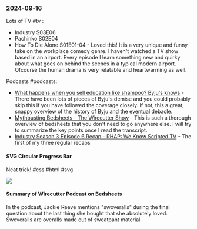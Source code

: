 ### 2024-09-16
Lots of TV #tv :
* Industry S03E06
* Pachinko S02E04
* How To Die Alone S01E01-04 - Loved this! It is a very unique and funny take on the workplace comedy genre. I haven't watched a TV show based in an airport. Every episode I learn something new and quirky about what goes on behind the scenes in a typical modern airport. Ofcourse the human drama is very relatable and heartwarming as well.

Podcasts #podcasts:
* [What happens when you sell education like shampoo? Byju's knows](https://lnns.co/akn1oIx-R_W) - There have been lots of pieces of Byju's demise and you could probably skip this if you have followed the coverage closely. If not, this a great, snappy overview of the history of Byju and the eventual debacle.
* [Mythbusting Bedsheets - The Wirecutter Show](https://lnns.co/QVzy1dDkMbL) - This is such a thorough overview of bedsheets that you don't need to go anywhere else. I will try to summarize the key points once I read the transcript. 
* [Industry Season 3 Episode 6 Recap - RHAP: We Know Scripted TV](https://lnns.co/IVR0fXMsHvP) - The first of my three regular recaps

#### SVG Circular Progress Bar
Neat trick! #css #html #svg

![](https://x.com/devongovett/status/1835692034104918053)

#### Summary of Wirecutter Podcast on Bedsheets

In the podcast, Jackie Reeve mentions "swoveralls" during the final question about the last thing she bought that she absolutely loved. Swoveralls are overalls made out of sweatpant material. 